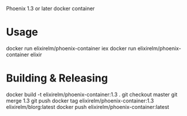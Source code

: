 Phoenix 1.3 or later docker container

Usage
=====
docker run elixirelm/phoenix-container iex
docker run elixirelm/phoenix-container elixir

Building & Releasing
====================
 docker build -t elixirelm/phoenix-container:1.3 .
 git checkout master
 git merge 1.3
 git push
 docker tag elixirelm/phoenix-container:1.3 elixirelm/blorg:latest
 docker push elixirelm/phoenix-container:latest
